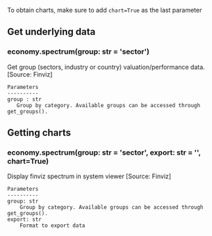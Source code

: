 To obtain charts, make sure to add `chart=True` as the last parameter

## Get underlying data 
### economy.spectrum(group: str = 'sector')

Get group (sectors, industry or country) valuation/performance data. [Source: Finviz]

    Parameters
    ----------
    group : str
       Group by category. Available groups can be accessed through get_groups().

## Getting charts 
### economy.spectrum(group: str = 'sector', export: str = '', chart=True)

Display finviz spectrum in system viewer [Source: Finviz]

    Parameters
    ----------
    group: str
        Group by category. Available groups can be accessed through get_groups().
    export: str
        Format to export data
